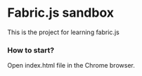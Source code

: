 # Fabric.js sandbox

This is the project for learning fabric.js

### How to start?

Open index.html file in the Chrome browser.
